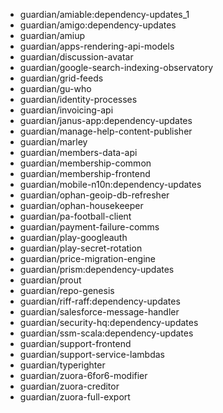 - guardian/amiable:dependency-updates_1
- guardian/amigo:dependency-updates
- guardian/amiup
- guardian/apps-rendering-api-models
- guardian/discussion-avatar
- guardian/google-search-indexing-observatory
- guardian/grid-feeds
- guardian/gu-who
- guardian/identity-processes
- guardian/invoicing-api
- guardian/janus-app:dependency-updates
- guardian/manage-help-content-publisher
- guardian/marley
- guardian/members-data-api
- guardian/membership-common
- guardian/membership-frontend
- guardian/mobile-n10n:dependency-updates
- guardian/ophan-geoip-db-refresher
- guardian/ophan-housekeeper
- guardian/pa-football-client
- guardian/payment-failure-comms
- guardian/play-googleauth
- guardian/play-secret-rotation
- guardian/price-migration-engine
- guardian/prism:dependency-updates
- guardian/prout
- guardian/repo-genesis
- guardian/riff-raff:dependency-updates
- guardian/salesforce-message-handler
- guardian/security-hq:dependency-updates
- guardian/ssm-scala:dependency-updates
- guardian/support-frontend
- guardian/support-service-lambdas
- guardian/typerighter
- guardian/zuora-6for6-modifier
- guardian/zuora-creditor
- guardian/zuora-full-export
